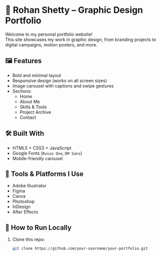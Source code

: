 # 🎨 Rohan Shetty – Graphic Design Portfolio

Welcome to my personal portfolio website!  
This site showcases my work in graphic design, from branding projects to digital campaigns, motion posters, and more.

## 🖼️ Features

- Bold and minimal layout
- Responsive design (works on all screen sizes)
- Image carousel with captions and swipe gestures
- Sections:
  - Home
  - About Me
  - Skills & Tools
  - Project Archive
  - Contact

## 🛠️ Built With

- HTML5 + CSS3 + JavaScript
- Google Fonts (`Russo One`, `DM Sans`)
- Mobile-friendly carousel

## 🧰 Tools & Platforms I Use

- Adobe Illustrator
- Figma
- Canva
- Photoshop
- InDesign
- After Effects

## 🚀 How to Run Locally

1. Clone this repo:
   ```bash
   git clone https://github.com/your-username/your-portfolio.git
   ```
